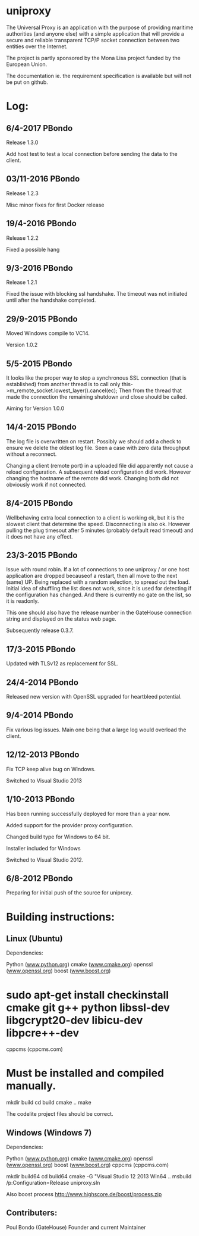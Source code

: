uniproxy
========

The Universal Proxy is an application with the purpose of providing maritime authorities (and anyone else) 
with a simple application that will provide a secure and reliable transparent TCP/P socket connection between two entities over the Internet.

The project is partly sponsored by the Mona Lisa project funded by the European Union.

The documentation ie. the requirement specification is available but will not be put on github.



Log:
========

6/4-2017 PBondo
---------------
Release 1.3.0

Add host test to test a local connection before sending the data to the client.

03/11-2016 PBondo
-----------------
Release 1.2.3

Misc minor fixes for first Docker release

19/4-2016 PBondo
----------------
Release 1.2.2

Fixed a possible hang


9/3-2016 PBondo
---------------
Release 1.2.1

Fixed the issue with blocking ssl handshake. The timeout was not initiated until after the handshake completed.



29/9-2015 PBondo
----------------
Moved Windows compile to VC14.

Version 1.0.2


5/5-2015 PBondo
---------------
It looks like the proper way to stop a synchronous SSL connection (that is established) from another thread is to call only 
this->m_remote_socket.lowest_layer().cancel(ec);
Then from the thread that made the connection the remaining shutdown and close should be called.

Aiming for Version 1.0.0



14/4-2015 PBondo
----------------
The log file is overwritten on restart. Possibly we should add a check to ensure we delete the oldest log file.
Seen a case with zero data throughput without a reconnect.

Changing a client (remote port) in a uploaded file did apparently not cause a reload configuration. A subsequent reload configuration did work.
However changing the hostname of the remote did work. Changing both did not obviously work if not connected.


8/4-2015 PBondo
---------------
Wellbehaving extra local connection to a client is working ok, but it is the slowest client that determine the speed.
Disconnecting is also ok. However pulling the plug timesout after 5 minutes (probably default read timeout) and it does not have any effect.


23/3-2015 PBondo
----------------
Issue with round robin. If a lot of connections to one uniproxy / or one host application are dropped becauseof a restart, then all move to the next (same) UP.
Being replaced with a random selection, to spread out the load.
Initial idea of shuffling the list does not work, since it is used for detecting if the configuration has changed. And there is currently no gate on the list, so it is readonly.

This one should also have the release number in the GateHouse connection string and displayed on the status web page.

Subsequently release 0.3.7.

17/3-2015 PBondo
----------------
Updated with TLSv12 as replacement for SSL.


24/4-2014 PBondo
----------------
Released new version with OpenSSL upgraded for heartbleed potential.


9/4-2014 PBondo
---------------
Fix various log issues. Main one being that a large log would overload the client.


12/12-2013 PBondo
-----------------
Fix TCP keep alive bug on Windows.

Switched to Visual Studio 2013

1/10-2013 PBondo
----------------
Has been running successfully deployed for more than a year now.

Added support for the provider proxy configuration.

Changed build type for Windows to 64 bit.

Installer included for Windows

Switched to Visual Studio 2012.


6/8-2012 PBondo
---------------
Preparing for initial push of the source for uniproxy.


Building instructions:
======================

Linux (Ubuntu)
--------------
Dependencies:

Python (www.python.org)
cmake (www.cmake.org)
openssl (www.openssl.org)
boost (www.boost.org)
# sudo apt-get install checkinstall cmake git g++ python libssl-dev libgcrypt20-dev libicu-dev libpcre++-dev
cppcms (cppcms.com)
# Must be installed and compiled manually.

mkdir build
cd build
cmake ..
make

The codelite project files should be correct.


Windows (Windows 7)
-------------------
Dependencies:

Python (www.python.org)
cmake (www.cmake.org)
openssl (www.openssl.org)
boost (www.boost.org)
cppcms (cppcms.com)

mkdir build64
cd build64
cmake -G "Visual Studio 12 2013 Win64 ..
msbuild /p:Configuration=Release uniproxy.sln


Also boost process
http://www.highscore.de/boost/process.zip


Contributers:
-------------
Poul Bondo (GateHouse) Founder and current Maintainer


